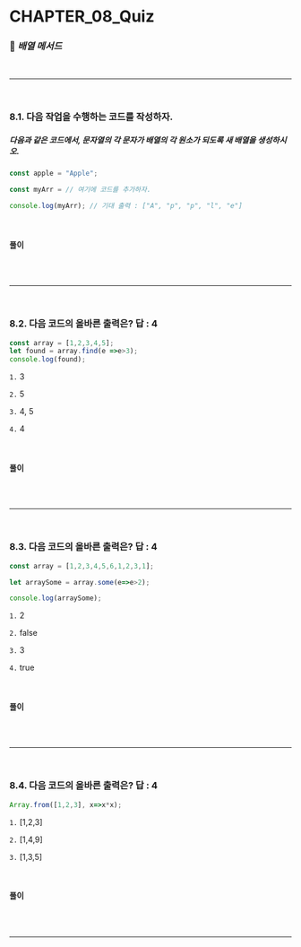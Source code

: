 #  CHAPTER_08_Quiz

###  :pencil: ***배열 메서드***

<br>

---

<br>

### 8.1. 다음 작업을 수행하는 코드를 작성하자. 

##### 다음과 같은 코드에서, 문자열의 각 문자가 배열의 각 원소가 되도록 새 배열을 생성하시오.

```javascript
const apple = "Apple";

const myArr = // 여기에 코드를 추가하자.

console.log(myArr);	// 기대 출력 : ["A", "p", "p", "l", "e"]
```

<br>

#### 풀이

```javascript
```

<br>

---

<br>

### 8.2. 다음 코드의 올바른 출력은? 답 : 4

```javascript
const array = [1,2,3,4,5];
let found = array.find(e =>e>3);
console.log(found);
```

`1.`  3

`2.`  5

`3.`  4, 5

`4.`  4

<br>

#### 풀이

```javascript
```

<br>

---

<br>

### 8.3. 다음 코드의 올바른 출력은? 답 : 4

```javascript
const array = [1,2,3,4,5,6,1,2,3,1];

let arraySome = array.some(e=>e>2);

console.log(arraySome);

```

`1.`  2

`2.`  false

`3.`  3

`4.`  true

<br>

#### 풀이

```javascript

```

<br>

---

<br>

### 8.4. 다음 코드의 올바른 출력은? 답 : 4

```javascript
Array.from([1,2,3], x=>x*x);
```

`1.`  [1,2,3]

`2.`  [1,4,9]

`3.`  [1,3,5]

<br>

#### 풀이

```javascript

```

<br>

---

